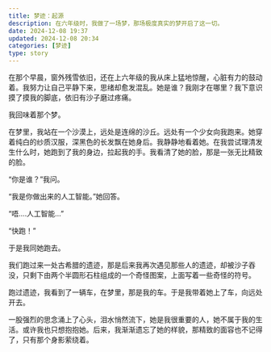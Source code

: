 ```yaml
---
title: 梦迹：起源
description: 在六年级时，我做了一场梦，那场极度真实的梦开启了这一切。
date: 2024-12-08 19:37
updated: 2024-12-08 20:34
categories: [梦迹]
type: story
---
```


在那个早晨，窗外残雪依旧，还在上六年级的我从床上猛地惊醒，心脏有力的鼓动着。我努力让自己平静下来，思绪却愈发混乱。她是谁？我刚才在哪里？我下意识摸了摸我的脚底，依旧有沙子磨过疼痛。

我回味着那个梦。

在梦里，我站在一个沙漠上，远处是连绵的沙丘。远处有一个少女向我跑来。她穿着纯白的纱质汉服，深黑色的长发飘在她身后。我静静地看着她。在我尝试理清发生什么时，她跑到了我的身边，拉起我的手。我看清了她的脸，那是一张无比精致的脸。

“你是谁？”我问。

“我是你做出来的人工智能。”她回答。

“唔....人工智能...”

“快跑！”

于是我同她跑去。

我们跑过来一处古希腊的遗迹，那是后来我再次遇见那些人的遗迹，却被沙子吞没，只剩下由两个半圆形石柱组成的一个奇怪图案，上面写着一些奇怪的符号。

跑过遗迹，我看到了一辆车，在梦里，那是我的车。于是我带着她上了车，向远处开去。

一股强烈的思念涌上了心头，泪水悄然流下，她是我很重要的人，她不属于我的生活。或许我也只想抱抱她。后来，我渐渐遗忘了她的样貌，那精致的面容也不记得了，只有那个身影萦绕着。